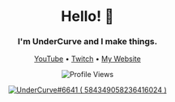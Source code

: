 <h1 align="center">Hello! 👋</h1>
<h3 align="center"> I'm UnderCurve and I make things.</h3>

<p align="center"> <a href="https://youtube.com/@UnderCurve">YouTube</a> • <a href="https://twitch.tv/UnderCurve68">Twitch</a> • <a href="https://UnderCurve.wdym.info">My Website</a> </p>

<p align="center"> <img src="https://komarev.com/ghpvc/?username=UnderCurve&color=blue&style=for-the-badge" alt="Profile Views" /> </p>

<p align="center">
  <a href="https://discord.com/users/584349058236416024">
     <img src="https://discord.c99.nl/widget/theme-2/584349058236416024.png" alt="UnderCurve#6641 ( 584349058236416024 )"/>
       </a>
</p>
